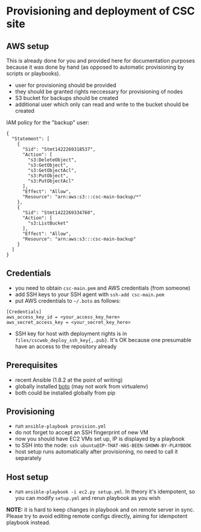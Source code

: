 # Provisioning and deployment of CSC site

## AWS setup

This is already done for you and provided here for documentation purposes
because it was done by hand (as opposed to automatic provisioning by scripts or
playbooks).

* user for provisioning should be provided
* they should be granted rights neccessary for provisioning of nodes
* S3 bucket for backups should be created
* additional user which only can read and write to the bucket should be created

IAM policy for the "backup" user:

```
{
  "Statement": [
    {
      "Sid": "Stmt1422269318537",
      "Action": [
        "s3:DeleteObject",
        "s3:GetObject",
        "s3:GetObjectAcl",
        "s3:PutObject",
        "s3:PutObjectAcl"
      ],
      "Effect": "Allow",
      "Resource": "arn:aws:s3:::csc-main-backup/*"
    },
    {
      "Sid": "Stmt1422269334760",
      "Action": [
        "s3:ListBucket"
      ],
      "Effect": "Allow",
      "Resource": "arn:aws:s3:::csc-main-backup"
    }
  ]
}
```


## Credentials

* you need to obtain `csc-main.pem` and AWS credentials (from someone)
* add SSH keys to your SSH agent with `ssh-add csc-main.pem`
* put AWS credentials to `~/.boto` as follows:
```
[Credentials]
aws_access_key_id = <your_access_key_here>
aws_secret_access_key = <your_secret_key_here>
```
* SSH key for host with deployment rights is in
`files/cscweb_deploy_ssh_key{,.pub}`. It's OK because one presumable have an
access to the repository already

## Prerequisites

* recent Ansible (1.8.2 at the point of writing)
* globally installed [boto](https://github.com/boto/boto) (may not work from
virtualenv)
* both could be installed globally from pip

## Provisioning

* run `ansible-playbook provision.yml`
* do not forget to accept an SSH fingerprint of new VM
* now you should have EC2 VMs set up, IP is displayed by a playbook
* to SSH into the node: `ssh ubuntu@IP-THAT-HAS-BEEN-SHOWN-BY-PLAYBOOK`
* host setup runs automatically after provisioning, no need to call it separately

## Host setup

* run `ansible-playbook -i ec2.py setup.yml`. In theory it's idempotent, so you
can modify `setup.yml` and rerun playbook as you wish

**NOTE:** it is hard to keep changes in playbook and on remote server in
  sync. Please try to avoid editing remote configs directly, aiming for
  idempotent playbook instead.

